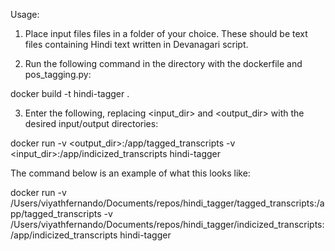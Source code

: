 Usage:

1. Place input files files in a folder of your choice. These should be text files containing Hindi text written in Devanagari script.

2. Run the following command in the directory with the dockerfile and pos_tagging.py:

docker build -t hindi-tagger .

3. Enter the following, replacing <input_dir> and <output_dir> with the desired input/output directories:

docker run -v <output_dir>:/app/tagged_transcripts -v <input_dir>:/app/indicized_transcripts hindi-tagger

The command below is an example of what this looks like:

docker run -v /Users/viyathfernando/Documents/repos/hindi_tagger/tagged_transcripts:/app/tagged_transcripts -v /Users/viyathfernando/Documents/repos/hindi_tagger/indicized_transcripts:/app/indicized_transcripts hindi-tagger

